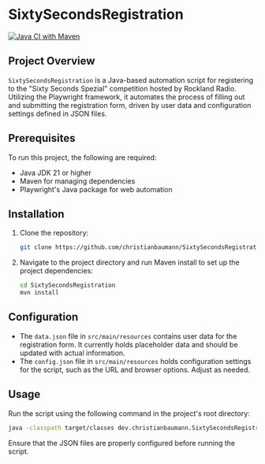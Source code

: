 # SixtySecondsRegistration

[![Java CI with Maven](https://github.com/christianbaumann/SixtySecondsRegistration/actions/workflows/maven.yml/badge.svg)](https://github.com/christianbaumann/SixtySecondsRegistration/actions/workflows/maven.yml)

## Project Overview

`SixtySecondsRegistration` is a Java-based automation script for registering to the "Sixty Seconds Spezial" competition
hosted by Rockland Radio. Utilizing the Playwright framework, it automates the process of filling out and submitting the
registration form, driven by user data and configuration settings defined in JSON files.

## Prerequisites

To run this project, the following are required:

- Java JDK 21 or higher
- Maven for managing dependencies
- Playwright's Java package for web automation

## Installation

1. Clone the repository:
   ``` bash
   git clone https://github.com/christianbaumann/SixtySecondsRegistration
   ``` 
2. Navigate to the project directory and run Maven install to set up the project dependencies:
   ``` bash
   cd SixtySecondsRegistration
   mvn install
   ```

## Configuration

- The `data.json` file in `src/main/resources` contains user data for the registration form. It currently holds
  placeholder data and should be updated with actual information.
- The `config.json` file in `src/main/resources` holds configuration settings for the script, such as the URL and
  browser options. Adjust as needed.

## Usage

Run the script using the following command in the project's root directory:

``` bash
java -classpath target/classes dev.christianbaumann.SixtySecondsRegistration
```

Ensure that the JSON files are properly configured before running the script.
